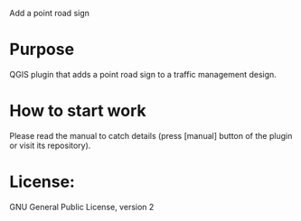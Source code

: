 Add a point road sign

# Purpose
QGIS plugin that adds a point road sign to a traffic management design.

# How to start work
Please read the manual to catch details (press [manual] button of the plugin or visit its repository).
 
# License:
GNU General Public License, version 2

